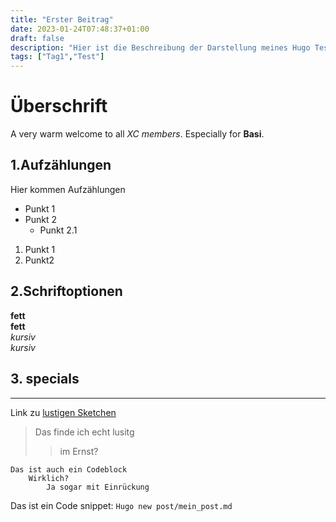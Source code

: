 ```yaml
---
title: "Erster Beitrag"
date: 2023-01-24T07:48:37+01:00
draft: false
description: "Hier ist die Beschreibung der Darstellung meines Hugo Test"
tags: ["Tag1","Test"]
---
```

# Überschrift

A very warm welcome to all _XC members_. Especially for **Basi**.

## 1.Aufzählungen

Hier kommen Aufzählungen

* Punkt 1
* Punkt 2
    * Punkt 2.1 

1) Punkt 1
2) Punkt2

## 2.Schriftoptionen

**fett**  
__fett__  
*kursiv*  
_kursiv_  

## 3. specials
---

Link zu [lustigen Sketchen](https://sketchig.de)

>Das finde ich echt lusitg
>> im Ernst?

    Das ist auch ein Codeblock
        Wirklich?
            Ja sogar mit Einrückung


Das ist ein Code snippet: `Hugo new post/mein_post.md`
